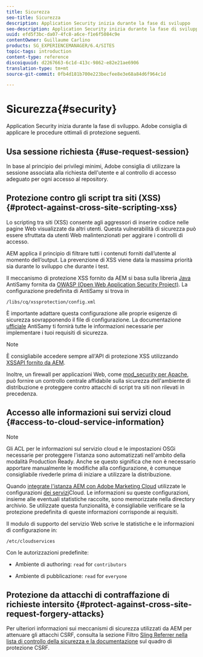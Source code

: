 ```yaml
---
title: Sicurezza
seo-title: Sicurezza
description: Application Security inizia durante la fase di sviluppo
seo-description: Application Security inizia durante la fase di sviluppo
uuid: efd5f3bc-da07-4fc8-a6ce-f1e6f5084c9e
contentOwner: Guillaume Carlino
products: SG_EXPERIENCEMANAGER/6.4/SITES
topic-tags: introduction
content-type: reference
discoiquuid: d2267663-6c1d-413c-9862-e82e21ae6906
translation-type: tm+mt
source-git-commit: 0fb4d181b700e223becfee8e3e68a84d6f964c1d

---
```



# Sicurezza{#security}

Application Security inizia durante la fase di sviluppo. Adobe consiglia di applicare le procedure ottimali di protezione seguenti.

## Usa sessione richiesta {#use-request-session}

In base al principio dei privilegi minimi, Adobe consiglia di utilizzare la sessione associata alla richiesta dell&#39;utente e al controllo di accesso adeguato per ogni accesso al repository.

## Protezione contro gli script tra siti (XSS) {#protect-against-cross-site-scripting-xss}

Lo scripting tra siti (XSS) consente agli aggressori di inserire codice nelle pagine Web visualizzate da altri utenti. Questa vulnerabilità di sicurezza può essere sfruttata da utenti Web malintenzionati per aggirare i controlli di accesso.

AEM applica il principio di filtrare tutti i contenuti forniti dall’utente al momento dell’output. La prevenzione di XSS viene data la massima priorità sia durante lo sviluppo che durante i test.

Il meccanismo di protezione XSS fornito da AEM si basa sulla libreria [Java](https://www.owasp.org/index.php/Category:OWASP_AntiSamy_Project) AntiSamy fornita da [OWASP (Open Web Application Security Project)](https://www.owasp.org/). La configurazione predefinita di AntiSamy si trova in

`/libs/cq/xssprotection/config.xml`

È importante adattare questa configurazione alle proprie esigenze di sicurezza sovrapponendo il file di configurazione. La documentazione [ufficiale](https://www.owasp.org/index.php/Category:OWASP_AntiSamy_Project) AntiSamy ti fornirà tutte le informazioni necessarie per implementare i tuoi requisiti di sicurezza.

>[!NOTE]
>
>È consigliabile accedere sempre all&#39;API di protezione XSS utilizzando [XSSAPI fornito da AEM](https://helpx.adobe.com/experience-manager/6-4/sites/developing/using/reference-materials/javadoc/com/adobe/granite/xss/XSSAPI.html).

Inoltre, un firewall per applicazioni Web, come [mod_security per Apache](https://www.modsecurity.org), può fornire un controllo centrale affidabile sulla sicurezza dell&#39;ambiente di distribuzione e proteggere contro attacchi di script tra siti non rilevati in precedenza.

## Accesso alle informazioni sui servizi cloud {#access-to-cloud-service-information}

>[!NOTE]
>
>Gli ACL per le informazioni sul servizio cloud e le impostazioni OSGi necessarie per proteggere l&#39;istanza sono automatizzati nell&#39;ambito della modalità [](/help/sites-administering/production-ready.md)Production Ready. Anche se questo significa che non è necessario apportare manualmente le modifiche alla configurazione, è comunque consigliabile rivederle prima di iniziare a utilizzare la distribuzione.

Quando [integrate l&#39;istanza AEM con Adobe Marketing Cloud](/help/sites-administering/marketing-cloud.md) utilizzate le configurazioni [dei servizi](/help/sites-developing/extending-cloud-config.md)Cloud. Le informazioni su queste configurazioni, insieme alle eventuali statistiche raccolte, sono memorizzate nella directory archivio. Se utilizzate questa funzionalità, è consigliabile verificare se la protezione predefinita di queste informazioni corrisponde ai requisiti.

Il modulo di supporto del servizio Web scrive le statistiche e le informazioni di configurazione in:

`/etc/cloudservices`

Con le autorizzazioni predefinite:

* Ambiente di authoring: `read` for `contributors`

* Ambiente di pubblicazione: `read` for `everyone`

## Protezione da attacchi di contraffazione di richieste intersito {#protect-against-cross-site-request-forgery-attacks}

Per ulteriori informazioni sui meccanismi di sicurezza utilizzati da AEM per attenuare gli attacchi CSRF, consulta la sezione Filtro [Sling Referrer nella lista di controllo della sicurezza e la documentazione](/help/sites-administering/security-checklist.md#protect-against-cross-site-request-forgery) sul quadro di protezione [](/help/sites-developing/csrf-protection.md)CSRF.